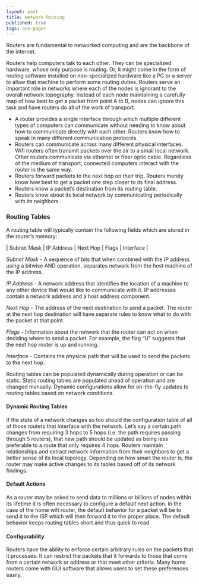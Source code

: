 ```yaml
---
layout: post
title: Network Routing
published: true
tags: one-pager
---
```

Routers are fundamental to networked computing and are the backbone of the internet.

Routers help computers talk to each other. They can be specialized hardware, whose only purpose is routing. Or, it might come in the form of routing software installed on non-specialized hardware like a PC or a server to allow that machine to perform some routing duties. Routers serve an important role in networks where each of the nodes is ignorant to the overall network topography. Instead of each node maintaining a carefully map of how best to get a packet from point A to B, nodes can ignore this task and have routers do all of the work of transport.

* A router provides a single interface through which multiple different types of computers can communicate without needing to know about how to communicate directly with each other. Routers know how to speak in many different communication protocols.
* Routers can communicate across many different physical interfaces. Wifi routers often transmit packets over the air to a small local network. Other routers communicate via ethernet or fiber optic cable. Regardless of the medium of transport, connected computers interact with the router in the same way. 
* Routers forward packets to the next hop on their trip. Routers merely know how best to get a packet one step closer to its final address.
* Routers know a packet’s destination from its routing table.
* Routers know about its local network by communicating periodically with its neighbors.

### Routing Tables

A routing table will typically contain the following fields which are stored in the router’s memory:

| Subnet Mask | IP Address | Next Hop | Flags | Interface |

*Subnet Mask* - A sequence of bits that when combined with the IP address using a bitwise AND operation, separates network from the host machine of the IP address.

*IP Address* - A network address that identifies the location of a machine to any other device that would like to communicate with it. IP addresses contain a network address and a host address component.

*Next Hop* - The address of the next destination to send a packet. The router at the next hop destination will have separate rules to know what to do with the packet at that point.

*Flags* - Information about the network that the router can act on when deciding where to send a packet. For example, the flag “U” suggests that the next hop router is up and running.

*Interface* - Contains the physical path that will be used to send the packets to the next hop.

Routing tables can be populated dynamically during operation or can be static. Static routing tables are populated ahead of operation and are changed manually. Dynamic configurations allow for on-the-fly updates to routing tables based on network conditions. 


#### Dynamic Routing Tables

If the state of a network changes so too should the configuration table of all of those routers that interface with the network. Let’s say a certain path changes from requiring 3 hops to 5 hops (i.e. the path requires passing through 5 routers), that new path should be updated as being less preferable to a route that only requires 4 hops. Routers maintain relationships and extract network information from their neighbors to get a better sense of its local topology. Depending on how smart the router is, the router may make active changes to its tables based off of its network findings. 

#### Default Actions

As a router may be asked to send data to millions or billions of nodes within its lifetime it is often necessary to configure a default next action. In the case of the home wifi router, the default behavior for a packet will be to send it to the ISP which will then forward it to the proper place. The default behavior keeps routing tables short and thus quick to read.

#### Configurability

Routers have the ability to enforce certain arbitrary rules on the packets that it processes. It can restrict the packets that it forwards to those that come from a certain network or address or that meet other criteria. Many home routers come with GUI software that allows users to set these preferences easily.
